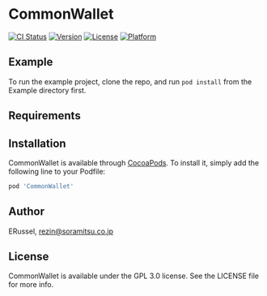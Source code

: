 # CommonWallet

[![CI Status](https://img.shields.io/travis/ERussel/CommonWallet.svg?style=flat)](https://travis-ci.org/ERussel/CommonWallet)
[![Version](https://img.shields.io/cocoapods/v/CommonWallet.svg?style=flat)](https://cocoapods.org/pods/CommonWallet)
[![License](https://img.shields.io/cocoapods/l/CommonWallet.svg?style=flat)](https://cocoapods.org/pods/CommonWallet)
[![Platform](https://img.shields.io/cocoapods/p/CommonWallet.svg?style=flat)](https://cocoapods.org/pods/CommonWallet)

## Example

To run the example project, clone the repo, and run `pod install` from the Example directory first.

## Requirements

## Installation

CommonWallet is available through [CocoaPods](https://cocoapods.org). To install
it, simply add the following line to your Podfile:

```ruby
pod 'CommonWallet'
```

## Author

ERussel, rezin@soramitsu.co.jp

## License

CommonWallet is available under the GPL 3.0 license. See the LICENSE file for more info.
